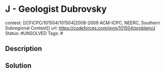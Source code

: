 # J - Geologist Dubrovsky

contest: [[CFICPC/101504/101504|2008-2009 ACM-ICPC, NEERC, Southern Subregional Contest]]
url: https://codeforces.com/gym/101504/problem/J
Status: #UNSOLVED
Tags: #

## Description

## Solution

